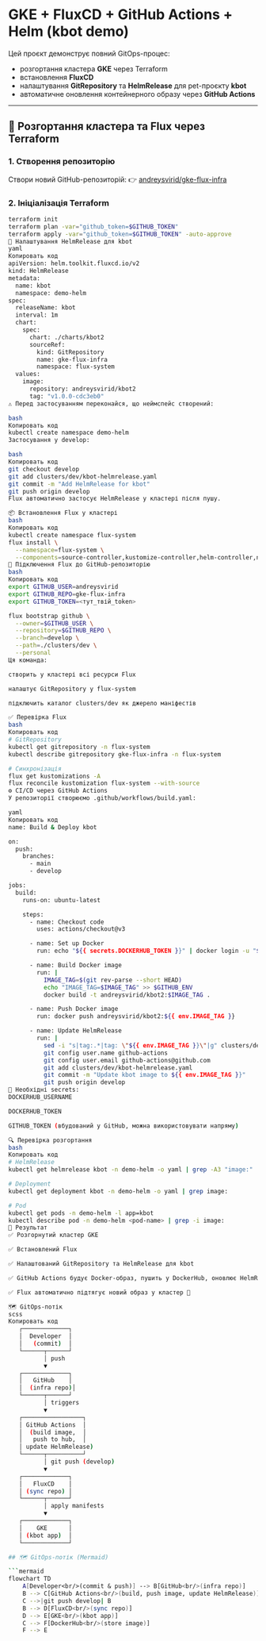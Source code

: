 # GKE + FluxCD + GitHub Actions + Helm (kbot demo)

Цей проєкт демонструє повний GitOps-процес:  
- розгортання кластера **GKE** через Terraform  
- встановлення **FluxCD**  
- налаштування **GitRepository** та **HelmRelease** для pet-проєкту **kbot**  
- автоматичне оновлення контейнерного образу через **GitHub Actions**  

---

## 🚀 Розгортання кластера та Flux через Terraform

### 1. Створення репозиторію
Створи новий GitHub-репозиторій:
👉 [andreysvirid/gke-flux-infra](https://github.com/andreysvirid/gke-flux-infra)

### 2. Ініціалізація Terraform
```bash
terraform init
terraform plan -var="github_token=$GITHUB_TOKEN"
terraform apply -var="github_token=$GITHUB_TOKEN" -auto-approve
🔧 Налаштування HelmRelease для kbot
yaml
Копировать код
apiVersion: helm.toolkit.fluxcd.io/v2
kind: HelmRelease
metadata:
  name: kbot
  namespace: demo-helm
spec:
  releaseName: kbot
  interval: 1m
  chart:
    spec:
      chart: ./charts/kbot2
      sourceRef:
        kind: GitRepository
        name: gke-flux-infra
        namespace: flux-system
  values:
    image:
      repository: andreysvirid/kbot2
      tag: "v1.0.0-cdc3eb0"
⚠️ Перед застосуванням переконайся, що неймспейс створений:

bash
Копировать код
kubectl create namespace demo-helm
Застосування у develop:

bash
Копировать код
git checkout develop
git add clusters/dev/kbot-helmrelease.yaml
git commit -m "Add HelmRelease for kbot"
git push origin develop
Flux автоматично застосує HelmRelease у кластері після пушу.

📦 Встановлення Flux у кластері
bash
Копировать код
kubectl create namespace flux-system
flux install \
  --namespace=flux-system \
  --components=source-controller,kustomize-controller,helm-controller,notification-controller
🔗 Підключення Flux до GitHub-репозиторію
bash
Копировать код
export GITHUB_USER=andreysvirid
export GITHUB_REPO=gke-flux-infra
export GITHUB_TOKEN=<тут_твій_token>

flux bootstrap github \
  --owner=$GITHUB_USER \
  --repository=$GITHUB_REPO \
  --branch=develop \
  --path=./clusters/dev \
  --personal
Ця команда:

створить у кластері всі ресурси Flux

налаштує GitRepository у flux-system

підключить каталог clusters/dev як джерело маніфестів

✅ Перевірка Flux
bash
Копировать код
# GitRepository
kubectl get gitrepository -n flux-system
kubectl describe gitrepository gke-flux-infra -n flux-system

# Синхронізація
flux get kustomizations -A
flux reconcile kustomization flux-system --with-source
⚙️ CI/CD через GitHub Actions
У репозиторії створюємо .github/workflows/build.yaml:

yaml
Копировать код
name: Build & Deploy kbot

on:
  push:
    branches:
      - main
      - develop

jobs:
  build:
    runs-on: ubuntu-latest

    steps:
      - name: Checkout code
        uses: actions/checkout@v3

      - name: Set up Docker
        run: echo "${{ secrets.DOCKERHUB_TOKEN }}" | docker login -u "${{ secrets.DOCKERHUB_USERNAME }}" --password-stdin

      - name: Build Docker image
        run: |
          IMAGE_TAG=$(git rev-parse --short HEAD)
          echo "IMAGE_TAG=$IMAGE_TAG" >> $GITHUB_ENV
          docker build -t andreysvirid/kbot2:$IMAGE_TAG .

      - name: Push Docker image
        run: docker push andreysvirid/kbot2:${{ env.IMAGE_TAG }}

      - name: Update HelmRelease
        run: |
          sed -i "s|tag:.*|tag: \"${{ env.IMAGE_TAG }}\"|g" clusters/dev/kbot-helmrelease.yaml
          git config user.name github-actions
          git config user.email github-actions@github.com
          git add clusters/dev/kbot-helmrelease.yaml
          git commit -m "Update kbot image to ${{ env.IMAGE_TAG }}"
          git push origin develop
🔑 Необхідні secrets:
DOCKERHUB_USERNAME

DOCKERHUB_TOKEN

GITHUB_TOKEN (вбудований у GitHub, можна використовувати напряму)

🔍 Перевірка розгортання
bash
Копировать код
# HelmRelease
kubectl get helmrelease kbot -n demo-helm -o yaml | grep -A3 "image:"

# Deployment
kubectl get deployment kbot -n demo-helm -o yaml | grep image:

# Pod
kubectl get pods -n demo-helm -l app=kbot
kubectl describe pod -n demo-helm <pod-name> | grep -i image:
🎯 Результат
✅ Розгорнутий кластер GKE

✅ Встановлений Flux

✅ Налаштований GitRepository та HelmRelease для kbot

✅ GitHub Actions будує Docker-образ, пушить у DockerHub, оновлює HelmRelease

✅ Flux автоматично підтягує новий образ у кластер 🚀

🗺️ GitOps-потік
scss
Копировать код
   ┌─────────────┐
   │  Developer  │
   │   (commit)  │
   └──────┬──────┘
          │ push
          ▼
   ┌─────────────┐
   │   GitHub    │
   │  (infra repo)│
   └──────┬──────┘
          │ triggers
          ▼
   ┌─────────────────┐
   │ GitHub Actions  │
   │  (build image,  │
   │   push to hub,  │
   │ update HelmRelease) 
   └──────┬──────────┘
          │ git push (develop)
          ▼
   ┌─────────────┐
   │   FluxCD    │
   │ (sync repo) │
   └──────┬──────┘
          │ apply manifests
          ▼
   ┌─────────────┐
   │    GKE      │
   │ (kbot app)  │
   └─────────────┘

## 🗺️ GitOps-потік (Mermaid)

```mermaid
flowchart TD
    A[Developer<br/>(commit & push)] --> B[GitHub<br/>(infra repo)]
    B --> C[GitHub Actions<br/>(build, push image, update HelmRelease)]
    C -->|git push develop| B
    B --> D[FluxCD<br/>(sync repo)]
    D --> E[GKE<br/>(kbot app)]
    C --> F[DockerHub<br/>(store image)]
    F --> E

    